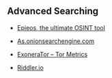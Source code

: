 ## Advanced Searching

- [Epieos, the ultimate OSINT tool](https://epieos.com/)

- [As.onionsearchengine.com](https://as.onionsearchengine.com/)

- [ExoneraTor – Tor Metrics](https://metrics.torproject.org/exonerator.html)

- [Riddler.io](https://riddler.io/)